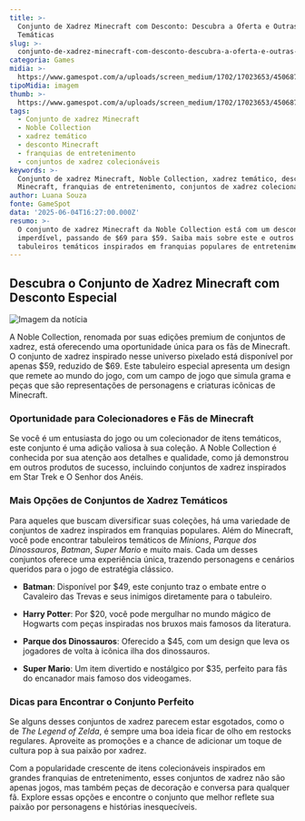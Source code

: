 ```yaml
---
title: >-
  Conjunto de Xadrez Minecraft com Desconto: Descubra a Oferta e Outras Opções
  Temáticas
slug: >-
  conjunto-de-xadrez-minecraft-com-desconto-descubra-a-oferta-e-outras-opes-temticas
categoria: Games
midia: >-
  https://www.gamespot.com/a/uploads/screen_medium/1702/17023653/4506875-f63b84ec-f47f-4aa4-aa84-50cba3db%281%29.jpg
tipoMidia: imagem
thumb: >-
  https://www.gamespot.com/a/uploads/screen_medium/1702/17023653/4506875-f63b84ec-f47f-4aa4-aa84-50cba3db%281%29.jpg
tags:
  - Conjunto de xadrez Minecraft
  - Noble Collection
  - xadrez temático
  - desconto Minecraft
  - franquias de entretenimento
  - conjuntos de xadrez colecionáveis
keywords: >-
  Conjunto de xadrez Minecraft, Noble Collection, xadrez temático, desconto
  Minecraft, franquias de entretenimento, conjuntos de xadrez colecionáveis
author: Luana Souza
fonte: GameSpot
data: '2025-06-04T16:27:00.000Z'
resumo: >-
  O conjunto de xadrez Minecraft da Noble Collection está com um desconto
  imperdível, passando de $69 para $59. Saiba mais sobre este e outros
  tabuleiros temáticos inspirados em franquias populares de entretenimento.
---
```

## Descubra o Conjunto de Xadrez Minecraft com Desconto Especial

![Imagem da notícia](https://www.gamespot.com/a/uploads/original/1702/17023653/4506880-f63b84ec-f47f-4aa4-aa84-50cba3db%281%29.jpg)

A Noble Collection, renomada por suas edições premium de conjuntos de xadrez, está oferecendo uma oportunidade única para os fãs de Minecraft. O conjunto de xadrez inspirado nesse universo pixelado está disponível por apenas $59, reduzido de $69. Este tabuleiro especial apresenta um design que remete ao mundo do jogo, com um campo de jogo que simula grama e peças que são representações de personagens e criaturas icônicas de Minecraft.

### Oportunidade para Colecionadores e Fãs de Minecraft

Se você é um entusiasta do jogo ou um colecionador de itens temáticos, este conjunto é uma adição valiosa à sua coleção. A Noble Collection é conhecida por sua atenção aos detalhes e qualidade, como já demonstrou em outros produtos de sucesso, incluindo conjuntos de xadrez inspirados em Star Trek e O Senhor dos Anéis.

### Mais Opções de Conjuntos de Xadrez Temáticos

Para aqueles que buscam diversificar suas coleções, há uma variedade de conjuntos de xadrez inspirados em franquias populares. Além do Minecraft, você pode encontrar tabuleiros temáticos de _Minions_, _Parque dos Dinossauros_, _Batman_, _Super Mario_ e muito mais. Cada um desses conjuntos oferece uma experiência única, trazendo personagens e cenários queridos para o jogo de estratégia clássico.

- **Batman**: Disponível por $49, este conjunto traz o embate entre o Cavaleiro das Trevas e seus inimigos diretamente para o tabuleiro.

- **Harry Potter**: Por $20, você pode mergulhar no mundo mágico de Hogwarts com peças inspiradas nos bruxos mais famosos da literatura.

- **Parque dos Dinossauros**: Oferecido a $45, com um design que leva os jogadores de volta à icônica ilha dos dinossauros.

- **Super Mario**: Um item divertido e nostálgico por $35, perfeito para fãs do encanador mais famoso dos videogames.

### Dicas para Encontrar o Conjunto Perfeito

Se alguns desses conjuntos de xadrez parecem estar esgotados, como o de _The Legend of Zelda_, é sempre uma boa ideia ficar de olho em restocks regulares. Aproveite as promoções e a chance de adicionar um toque de cultura pop à sua paixão por xadrez.

Com a popularidade crescente de itens colecionáveis inspirados em grandes franquias de entretenimento, esses conjuntos de xadrez não são apenas jogos, mas também peças de decoração e conversa para qualquer fã. Explore essas opções e encontre o conjunto que melhor reflete sua paixão por personagens e histórias inesquecíveis.

